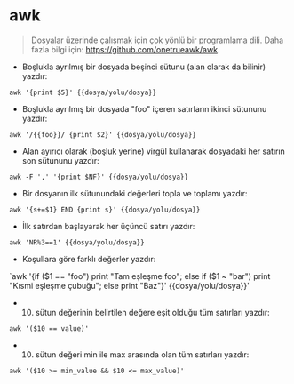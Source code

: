 # awk

> Dosyalar üzerinde çalışmak için çok yönlü bir programlama dili.
> Daha fazla bilgi için: <https://github.com/onetrueawk/awk>.

- Boşlukla ayrılmış bir dosyada beşinci sütunu (alan olarak da bilinir) yazdır:

`awk '{print $5}' {{dosya/yolu/dosya}}`

- Boşlukla ayrılmış bir dosyada "foo" içeren satırların ikinci sütununu yazdır:

`awk '/{{foo}}/ {print $2}' {{dosya/yolu/dosya}}`

- Alan ayırıcı olarak (boşluk yerine) virgül kullanarak dosyadaki her satırın son sütununu yazdır:

`awk -F ',' '{print $NF}' {{dosya/yolu/dosya}}`

- Bir dosyanın ilk sütunundaki değerleri topla ve toplamı yazdır:

`awk '{s+=$1} END {print s}' {{dosya/yolu/dosya}}`

- İlk satırdan başlayarak her üçüncü satırı yazdır:

`awk 'NR%3==1' {{dosya/yolu/dosya}}`

- Koşullara göre farklı değerler yazdır:

`awk '{if ($1 == "foo") print "Tam eşleşme foo"; else if ($1 ~ "bar") print "Kısmi eşleşme çubuğu"; else print "Baz"}' {{dosya/yolu/dosya}}'

- 10. sütun değerinin belirtilen değere eşit olduğu tüm satırları yazdır:

`awk '($10 == value)'`

- 10. sütun değeri min ile max arasında olan tüm satırları yazdır:

`awk '($10 >= min_value && $10 <= max_value)'`
